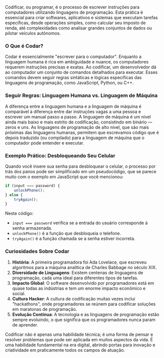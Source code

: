  
Codificar, ou programar, é o processo de escrever instruções para computadores utilizando linguagens de programação. Esta prática é essencial para criar softwares, aplicativos e sistemas que executam tarefas específicas, desde operações simples, como calcular seu imposto de renda, até complexidades como analisar grandes conjuntos de dados ou pilotar veículos autônomos.

### O Que é Codar?

Codar é essencialmente "escrever para o computador". Enquanto a linguagem humana é rica em ambiguidade e nuance, os computadores requerem instruções precisas e exatas. Ao codificar, um desenvolvedor dá ao computador um conjunto de comandos detalhados para executar. Esses comandos devem seguir regras sintáticas e lógicas específicas das linguagens de programação, como JavaScript, Python, ou C++.

### Seguir Regras: Linguagem Humana vs. Linguagem de Máquina

A diferença entre a linguagem humana e a linguagem de máquina é comparável à diferença entre dar instruções vagas a uma pessoa e escrever um manual passo a passo. A linguagem de máquina é um nível ainda mais baixo e mais estrito de codificação, consistindo em binário — zeros e uns. As linguagens de programação de alto nível, que são mais próximas das linguagens humanas, permitem que escrevamos código que é depois traduzido (ou compilado) para a linguagem de máquina que o computador pode entender e executar.

### Exemplo Prático: Desbloqueando Seu Celular

Quando você insere sua senha para desbloquear o celular, o processo por trás dos panos pode ser simplificado em um pseudocódigo, que se parece muito com o exemplo em JavaScript que você mencionou:

```javascript
if (input === password) {
    unlockPhone();
} else {
    tryAgain();
}
```

Neste código:

- `input === password` verifica se a entrada do usuário corresponde à senha armazenada.
- `unlockPhone()` é a função que desbloqueia o telefone.
- `tryAgain()` é a função chamada se a senha estiver incorreta.

### Curiosidades Sobre Codar

1. **História**: A primeira programadora foi Ada Lovelace, que escreveu algoritmos para a máquina analítica de Charles Babbage no século XIX.
2. **Diversidade de Linguagens**: Existem centenas de linguagens de programação, cada uma ideal para diferentes tipos de tarefas.
3. **Impacto Global**: O software desenvolvido por programadores está em quase todas as indústrias e tem um enorme impacto econômico e social.
4. **Cultura Hacker**: A cultura de codificação muitas vezes inclui "hackathons", onde programadores se reúnem para codificar soluções em maratonas de programação.
5. **Evolução Contínua**: A tecnologia e as linguagens de programação estão sempre evoluindo, o que significa que os programadores nunca param de aprender.

Codificar não é apenas uma habilidade técnica; é uma forma de pensar e resolver problemas que pode ser aplicada em muitos aspectos da vida. É uma habilidade fundamental na era digital, abrindo portas para inovação e criatividade em praticamente todos os campos de atuação.